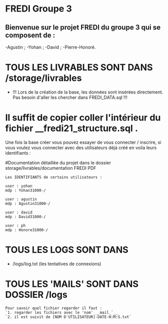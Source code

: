 # FREDI Groupe 3

## Bienvenue sur le projet FREDI du groupe 3 qui se composent de :
-Agustin ; 
-Yohan ; 
-David ; 
-Pierre-Honoré.

# TOUS LES LIVRABLES SONT DANS /storage/livrables

- !!! Lors de la création de la base, les données sont insérées directement. Pas besoin d'aller les chercher dans FREDI_DATA.sql !!!

# Il suffit de copier coller l'intérieur du fichier __fredi21_structure.sql .
Une fois la base créer vous pouvez essayer de vous connecter / inscrire,
si vous voulez vous connecter avec des utilisateurs déjà créé en voila leurs identifiants :


#Documentation détaillée du projet dans le dossier storage/livrables/documentation FREDI PDF

```
Les IDENTIFIANTS de certains utilisateurs :

user : yohan
mdp : Yohan31000-/

user : agustin
mdp : Agustin31000-/

user : david
mdp : David31000-/

user : ph
mdp : Honore31000-/
```
# TOUS LES LOGS SONT DANS
- /logs/log.txt (les tentatives de connexions)

# TOUS LES 'MAILS' SONT DANS DOSSIER /logs
```
Pour savoir quel fichier regarder il faut :
`1. regarder les fichiers avec le 'nom' __mail_`__
`2. il est suivit de [NOM D'UTILISATEUR]-DATE-H:M:S.txt`
```